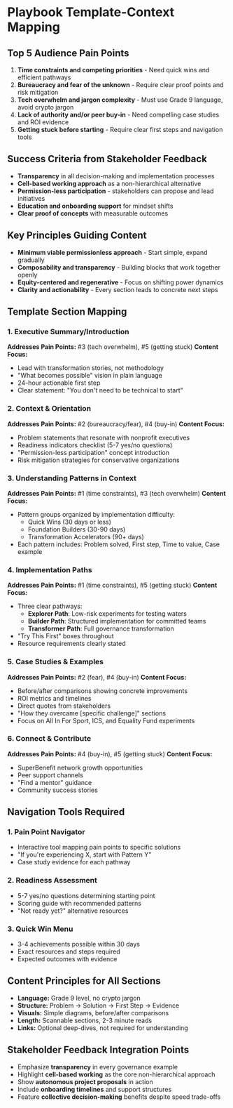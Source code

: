 # Playbook Template-Context Mapping

## Top 5 Audience Pain Points
1. **Time constraints and competing priorities** - Need quick wins and efficient pathways
2. **Bureaucracy and fear of the unknown** - Require clear proof points and risk mitigation
3. **Tech overwhelm and jargon complexity** - Must use Grade 9 language, avoid crypto jargon
4. **Lack of authority and/or peer buy-in** - Need compelling case studies and ROI evidence
5. **Getting stuck before starting** - Require clear first steps and navigation tools

## Success Criteria from Stakeholder Feedback
- **Transparency** in all decision-making and implementation processes
- **Cell-based working approach** as a non-hierarchical alternative
- **Permission-less participation** - stakeholders can propose and lead initiatives
- **Education and onboarding support** for mindset shifts
- **Clear proof of concepts** with measurable outcomes

## Key Principles Guiding Content
- **Minimum viable permissionless approach** - Start simple, expand gradually
- **Composability and transparency** - Building blocks that work together openly
- **Equity-centered and regenerative** - Focus on shifting power dynamics
- **Clarity and actionability** - Every section leads to concrete next steps

## Template Section Mapping

### 1. Executive Summary/Introduction
**Addresses Pain Points:** #3 (tech overwhelm), #5 (getting stuck)
**Content Focus:**
- Lead with transformation stories, not methodology
- "What becomes possible" vision in plain language
- 24-hour actionable first step
- Clear statement: "You don't need to be technical to start"

### 2. Context & Orientation
**Addresses Pain Points:** #2 (bureaucracy/fear), #4 (buy-in)
**Content Focus:**
- Problem statements that resonate with nonprofit executives
- Readiness indicators checklist (5-7 yes/no questions)
- "Permission-less participation" concept introduction
- Risk mitigation strategies for conservative organizations

### 3. Understanding Patterns in Context
**Addresses Pain Points:** #1 (time constraints), #3 (tech overwhelm)
**Content Focus:**
- Pattern groups organized by implementation difficulty:
  - Quick Wins (30 days or less)
  - Foundation Builders (30-90 days)
  - Transformation Accelerators (90+ days)
- Each pattern includes: Problem solved, First step, Time to value, Case example

### 4. Implementation Paths
**Addresses Pain Points:** #1 (time constraints), #5 (getting stuck)
**Content Focus:**
- Three clear pathways:
  - **Explorer Path**: Low-risk experiments for testing waters
  - **Builder Path**: Structured implementation for committed teams
  - **Transformer Path**: Full governance transformation
- "Try This First" boxes throughout
- Resource requirements clearly stated

### 5. Case Studies & Examples
**Addresses Pain Points:** #2 (fear), #4 (buy-in)
**Content Focus:**
- Before/after comparisons showing concrete improvements
- ROI metrics and timelines
- Direct quotes from stakeholders
- "How they overcame [specific challenge]" sections
- Focus on All In For Sport, ICS, and Equality Fund experiments

### 6. Connect & Contribute
**Addresses Pain Points:** #4 (buy-in), #5 (getting stuck)
**Content Focus:**
- SuperBenefit network growth opportunities
- Peer support channels
- "Find a mentor" guidance
- Community success stories

## Navigation Tools Required

### 1. Pain Point Navigator
- Interactive tool mapping pain points to specific solutions
- "If you're experiencing X, start with Pattern Y"
- Case study evidence for each pathway

### 2. Readiness Assessment
- 5-7 yes/no questions determining starting point
- Scoring guide with recommended patterns
- "Not ready yet?" alternative resources

### 3. Quick Win Menu
- 3-4 achievements possible within 30 days
- Exact resources and steps required
- Expected outcomes with evidence

## Content Principles for All Sections
- **Language:** Grade 9 level, no crypto jargon
- **Structure:** Problem → Solution → First Step → Evidence
- **Visuals:** Simple diagrams, before/after comparisons
- **Length:** Scannable sections, 2-3 minute reads
- **Links:** Optional deep-dives, not required for understanding

## Stakeholder Feedback Integration Points
- Emphasize **transparency** in every governance example
- Highlight **cell-based working** as the core non-hierarchical approach
- Show **autonomous project proposals** in action
- Include **onboarding timelines** and support structures
- Feature **collective decision-making** benefits despite speed trade-offs